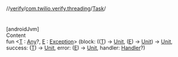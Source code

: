 //[verify](../../index.md)/[com.twilio.verify.threading](../index.md)/[Task](index.md)/[<init>](-init-.md)



# <init>  
[androidJvm]  
Content  
fun <[T](index.md) : [Any](https://kotlinlang.org/api/latest/jvm/stdlib/kotlin/-any/index.html)?, [E](index.md) : [Exception](https://developer.android.com/reference/java/lang/Exception.html)> [<init>](-init-.md)(block: (([T](index.md)) -> [Unit](https://kotlinlang.org/api/latest/jvm/stdlib/kotlin/-unit/index.html), ([E](index.md)) -> [Unit](https://kotlinlang.org/api/latest/jvm/stdlib/kotlin/-unit/index.html)) -> [Unit](https://kotlinlang.org/api/latest/jvm/stdlib/kotlin/-unit/index.html), success: ([T](index.md)) -> [Unit](https://kotlinlang.org/api/latest/jvm/stdlib/kotlin/-unit/index.html), error: ([E](index.md)) -> [Unit](https://kotlinlang.org/api/latest/jvm/stdlib/kotlin/-unit/index.html), handler: [Handler](https://developer.android.com/reference/android/os/Handler.html)?)  



